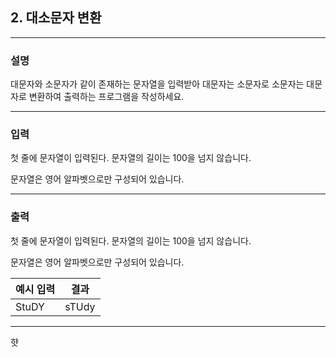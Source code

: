 ## 2. 대소문자 변환
*************************************************************************
### 설명
대문자와 소문자가 같이 존재하는 문자열을 입력받아 대문자는 소문자로 소문자는 대문자로 변환하여 출력하는 프로그램을 작성하세요.

-------------------------------------------------------------------------
### 입력
첫 줄에 문자열이 입력된다. 문자열의 길이는 100을 넘지 않습니다.

문자열은 영어 알파벳으로만 구성되어 있습니다.

-------------------------------------------------------------------------
### 출력

첫 줄에 문자열이 입력된다. 문자열의 길이는 100을 넘지 않습니다.

문자열은 영어 알파벳으로만 구성되어 있습니다.

| 예시 입력           | 결과  |
|---|-----|
|StuDY|sTUdy|

-------------------------------------------------------------------------
햣